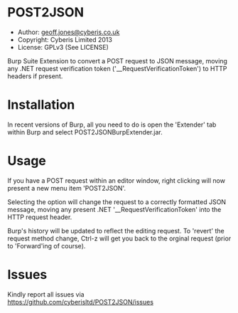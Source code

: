 POST2JSON
=========

* Author: geoff.jones@cyberis.co.uk
* Copyright: Cyberis Limited 2013
* License: GPLv3 (See LICENSE)

Burp Suite Extension to convert a POST request to JSON message, moving any .NET request verification token ('__RequestVerificationToken') to HTTP headers if present.

Installation
============
In recent versions of Burp, all you need to do is open the 'Extender' tab within Burp and select POST2JSONBurpExtender.jar.

Usage
=====
If you have a POST request within an editor window, right clicking will now present a new menu item 'POST2JSON'.

Selecting the option will change the request to a correctly formatted JSON message, moving any present .NET '__RequestVerificationToken' into the HTTP request header.

Burp's history will be updated to reflect the editing request. To 'revert' the request method change, Ctrl-z will get you back to the orginal request (prior to 'Forward'ing of course).

Issues
======
Kindly report all issues via https://github.com/cyberisltd/POST2JSON/issues
